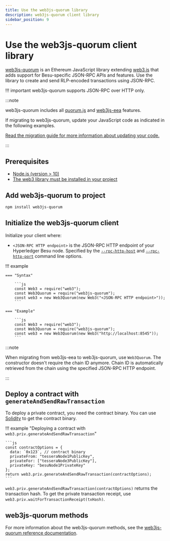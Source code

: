 ```yaml
---
title: Use the web3js-quorum library
description: web3js-quorum client library
sidebar_position: 9
---
```


# Use the web3js-quorum client library

[web3js-quorum](https://github.com/ConsenSys/web3js-quorum) is an Ethereum JavaScript library extending [web3.js](https://github.com/ethereum/web3.js/) that adds support for Besu-specific JSON-RPC APIs and features. Use the library to create and send RLP-encoded transactions using JSON-RPC.

!!! important web3js-quorum supports JSON-RPC over HTTP only.

:::note

web3js-quorum includes all [quorum.js](https://github.com/ConsenSys/quorum.js) and [web3js-eea](https://github.com/ConsenSys/web3js-eea) features.

If migrating to web3js-quorum, update your JavaScript code as indicated in the following examples.

[Read the migration guide for more information about updating your code.](https://consensys.github.io/web3js-quorum/latest/tutorial-Migrate%20from%20web3js-eea.html)

:::

## Prerequisites

- [Node.js (version > 10)](https://nodejs.org/en/download/)
- [The web3 library must be installed in your project](https://github.com/ChainSafe/web3.js#installation)

## Add web3js-quorum to project

```bash
npm install web3js-quorum
```

## Initialize the web3js-quorum client

Initialize your client where:

- `<JSON-RPC HTTP endpoint>` is the JSON-RPC HTTP endpoint of your Hyperledger Besu node. Specified by the [`--rpc-http-host`](../../../public-networks/reference/cli/options.md#rpc-http-host) and [`--rpc-http-port`](../../../public-networks/reference/cli/options.md#rpc-http-port) command line options.

!!! example

    === "Syntax"

        ```js
        const Web3 = require("web3");
        const Web3Quorum = require("web3js-quorum");
        const web3 = new Web3Quorum(new Web3("<JSON-RPC HTTP endpoint>"));
        ```

    === "Example"

        ```js
        const Web3 = require("web3");
        const Web3Quorum = require("web3js-quorum");
        const web3 = new Web3Quorum(new Web3("http://localhost:8545"));
        ```

:::note

When migrating from web3js-eea to web3js-quorum, use `Web3Quorum`. The constructor doesn't require the chain ID anymore. Chain ID is automatically retrieved from the chain using the specified JSON-RPC HTTP endpoint.

:::

## Deploy a contract with `generateAndSendRawTransaction`

To deploy a private contract, you need the contract binary. You can use [Solidity](https://solidity.readthedocs.io/en/develop/using-the-compiler.html) to get the contract binary.

!!! example "Deploying a contract with `web3.priv.generateAndSendRawTransaction`"

    ```js
    const contractOptions = {
      data: `0x123`, // contract binary
      privateFrom: "tesseraNode1PublicKey",
      privateFor: ["tesseraNode3PublicKey"],
      privateKey: "besuNode1PrivateKey"
    };
    return web3.priv.generateAndSendRawTransaction(contractOptions);
    ```

`web3.priv.generateAndSendRawTransaction(contractOptions)` returns the transaction hash. To get the private transaction receipt, use `web3.priv.waitForTransactionReceipt(txHash)`.

## web3js-quorum methods

For more information about the web3js-quorum methods, see the [web3js-quorum reference documentation](https://consensys.github.io/web3js-quorum/latest/index.html).
